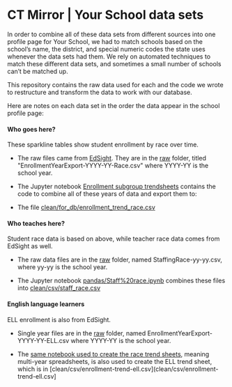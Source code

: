 # CT Mirror | Your School data sets

In order to combine all of these data sets from different sources into one
profile page for Your School, we had to match schools based on the school’s
name, the district, and special numeric codes the state uses whenever the
data sets had them. We rely on automated techniques to match these
different data sets, and sometimes a small number of schools can’t be
matched up.

This repository contains the raw data used for each and the code we wrote
to restructure and transform the data to work with our database.

Here are notes on each data set in the order the data appear in the school
profile page:

#### Who goes here?

These sparkline tables show student enrollment by race over time.

* The raw files came from [EdSight](http://edsight.ct.gov). They are in the [raw](raw) folder, titled
"EnrollmentYearExport-YYYY-YY-Race.csv" where YYYY-YY is the school year.

* The Jupyter notebook [Enrollment subgroup
trendsheets](pandas/Enrollment%20subgroup%20trendsheets.ipynb) contains the
code to combine all of these years of data and export them to:

* The file [clean/for_db/enrollment_trend_race.csv](clean/for_db/enrollment_trend_race.csv)

#### Who teaches here?

Student race data is based on above, while teacher race data comes from
EdSight as well.

* The raw data files are in the [raw](raw) folder, named
  StaffingRace-yy-yy.csv, where yy-yy is the school year.
  
* The Jupyter notebook [pandas/Staff%20race.ipynb](pandas/Staff%20race.ipynb)
  combines these files into
  [clean/csv/staff_race.csv](clean/csv/staff_race.csv)

#### English language learners

ELL enrollment is also from EdSight.

* Single year files are in the [raw](raw) folder, named
  EnrollmentYearExport-YYYY-YY-ELL.csv where YYYY-YY is the school year.

* The [same notebook used to create the race trend
  sheets](pandas/Enrollment%20subgroup%20trendsheets.ipynb), meaning
  multi-year spreadsheets, is also used to create the ELL trend sheet,
  which is in
  [clean/csv/enrollment-trend-ell.csv](clean/csv/enrollment-trend-ell.csv]

